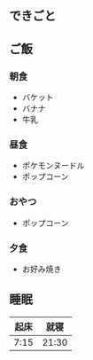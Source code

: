 ## できごと

## ご飯

### 朝食
- バケット
- バナナ
- 牛乳

### 昼食
- ポケモンヌードル
- ポップコーン

### おやつ
- ポップコーン

### 夕食
- お好み焼き

## 睡眠
|起床|就寝|
|-|-|
|7:15|21:30|
